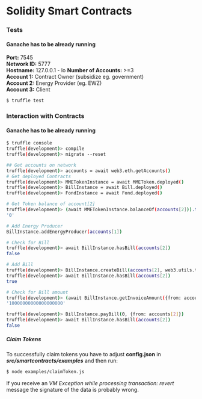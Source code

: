 # Solidity Smart Contracts

### Tests
#### Ganache has to be already running
**Port:** 7545  
**Network ID:** 5777  
**Hostname:** 127.0.0.1 - lo
**Number of Accounts:** >=3  
**Account 1:** Contract Owner (subsidize eg. government)  
**Account 2:** Energy Provider (eg. EWZ)  
**Account 3:** Client  

```sh
$ truffle test
```

### Interaction with Contracts
#### Ganache has to be already running
```sh
$ truffle console
truffle(development)> compile
truffle(development)> migrate --reset

## Get accounts on network
truffle(development)> accounts = await web3.eth.getAccounts()
# Get deployed Contracts
truffle(development)> MMETokenInstance = await MMEToken.deployed()
truffle(development)> BillInstance = await Bill.deployed()
truffle(development)> FondInstance = await Fond.deployed()

# Get Token balance of account[2]
truffle(development)> (await MMETokenInstance.balanceOf(accounts[2])).toString()
'0'

# Add Energy Producer
BillInstance.addEnergyProducer(accounts[1])

# Check for Bill
truffle(development)> await BillInstance.hasBill(accounts[2])
false

# Add Bill
truffle(development)> BillInstance.createBill(accounts[2], web3.utils.toWei("10","ether"), {from: accounts[1]})
truffle(development)> await BillInstance.hasBill(accounts[2])
true

# Check for Bill amount
truffle(development)> (await BillInstance.getInvoiceAmount({from: accounts[2]})).toString()
'10000000000000000000'

truffle(development)> BillInstance.payBill(0, {from: accounts[2]})
truffle(development)> await BillInstance.hasBill(accounts[2])
false
```
##### Claim Tokens
To successfully claim tokens you have to adjust **config.json** in ***src/smartcontracts/examples*** and then run:
```sh
$ node examples/claimToken.js
```
If you receive an *VM Exception while processing transaction: revert* message the signature of the data is probably wrong.
